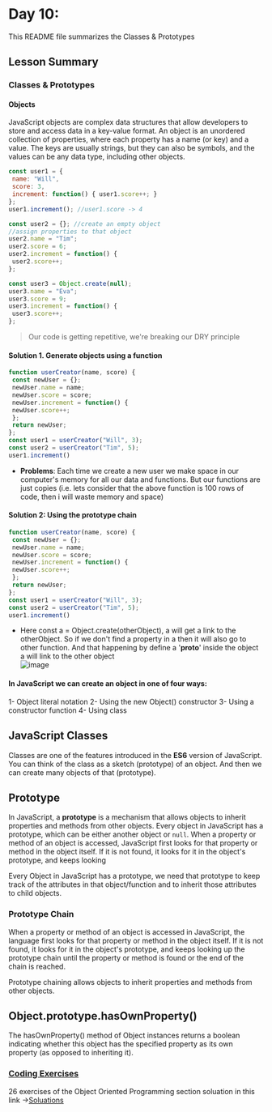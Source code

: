 # Day 10:

This README file summarizes the Classes & Prototypes

## Lesson Summary

### Classes & Prototypes

#### Objects
JavaScript objects are complex data structures that allow developers to store and access data in a key-value format. An object is an unordered collection of properties, where each property has a name (or key) and a value. The keys are usually strings, but they can also be symbols, and the values can be any data type, including other objects.

```javascript
const user1 = {
 name: "Will",
 score: 3,
 increment: function() { user1.score++; }
};
user1.increment(); //user1.score -> 4
```
```javascript
const user2 = {}; //create an empty object
//assign properties to that object
user2.name = "Tim";
user2.score = 6;
user2.increment = function() {
 user2.score++;
};
```
```javascript
const user3 = Object.create(null);
user3.name = "Eva";
user3.score = 9;
user3.increment = function() {
 user3.score++;
};
```
> Our code is getting repetitive, we're breaking our DRY principle

#### Solution 1. Generate objects using a function
```javascript
function userCreator(name, score) {
 const newUser = {};
 newUser.name = name;
 newUser.score = score;
 newUser.increment = function() {
 newUser.score++;
 };
 return newUser;
};
const user1 = userCreator("Will", 3);
const user2 = userCreator("Tim", 5);
user1.increment()
```
* **Problems**: Each time we create a new user we make space in our computer's memory for all our data and functions. But our functions are just copies (i.e. lets consider that the above function is 100 rows of code, then i will waste memory and space)

#### Solution 2: Using the prototype chain
```javascript
function userCreator(name, score) {
 const newUser = {};
 newUser.name = name;
 newUser.score = score;
 newUser.increment = function() {
 newUser.score++;
 };
 return newUser;
};
const user1 = userCreator("Will", 3);
const user2 = userCreator("Tim", 5);
user1.increment()
```
* Here const a = Object.create(otherObject), a will get a link to the otherObject. So if we don't find a property in a then it will also go to other function. And that happening by define a '__proto__' inside the object a will link to the other object  
![image](https://github.com/WaleedZriqui/Mastering-JavaScript-in-20-days/assets/90526475/d6ed45af-6037-4f71-9c85-7b353b1f6795)


#### In JavaScript we can create an object in one of four ways: 
1- Object literal notation
2- Using the new Object() constructor
3- Using a constructor function
4- Using class

## JavaScript Classes
Classes are one of the features introduced in the **ES6** version of JavaScript. You can think of the class as a sketch (prototype) of an object. And then we can create many objects of that (prototype).

## Prototype
In JavaScript, a **prototype** is a mechanism that allows objects to inherit properties and methods from other objects. Every object in JavaScript has a prototype, which can be either another object or `null`. When a property or method of an object is accessed, JavaScript first looks for that property or method in the object itself. If it is not found, it looks for it in the object's prototype, and keeps looking

Every Object in JavaScript has a prototype, we need that prototype to keep track of the attributes in that object/function and to inherit those attributes to child objects.

### Prototype Chain
When a property or method of an object is accessed in JavaScript, the language first looks for that property or method in the object itself. If it is not found, it looks for it in the object's prototype, and keeps looking up the prototype chain until the property or method is found or the end of the chain is reached. 

Prototype chaining allows objects to inherit properties and methods from other objects.

## Object.prototype.hasOwnProperty()
The hasOwnProperty() method of Object instances returns a boolean indicating whether this object has the specified property as its own property (as opposed to inheriting it).


### [Coding Exercises](https://github.com/orjwan-alrajaby/gsg-QA-Nablus-training-2023/blob/main/learning-sprint-1/week2%20-%20javaScript-the-hard-parts-v2/day%204/task.md)

26 exercises of the Object Oriented Programming section soluation in this link ->[Soluations](https://www.freecodecamp.org/WaleedZriqui)

